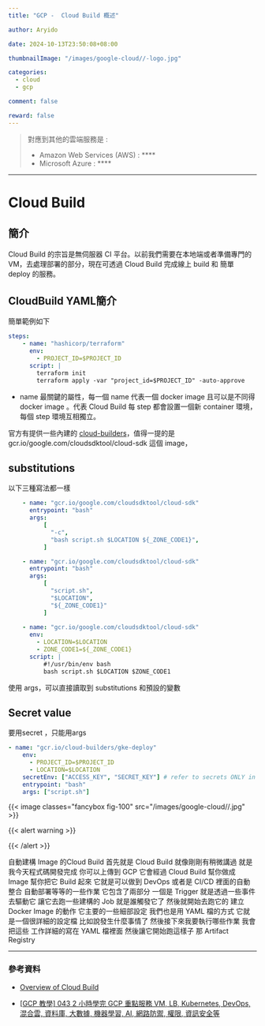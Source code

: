 ```yaml
---
title: "GCP -  Cloud Build 概述"

author: Aryido

date: 2024-10-13T23:50:08+08:00

thumbnailImage: "/images/google-cloud//-logo.jpg"

categories:
  - cloud
  - gcp

comment: false

reward: false
---
```


<!--BODY-->

> 對應到其他的雲端服務是 :
>
> - Amazon Web Services (AWS) : \*\*\*\*
> - Microsoft Azure : \*\*\*\*

<!--more-->

---


# Cloud Build

## 簡介
Cloud Build 的宗旨是無伺服器 CI 平台。以前我們需要在本地端或者準備專門的 VM，去處理部署的部分，現在可透過 Cloud Build 完成線上 build 和  簡單 deploy 的服務。

## CloudBuild YAML簡介
簡單範例如下
```yaml
steps:
    - name: "hashicorp/terraform"
      env:
        - PROJECT_ID=$PROJECT_ID
      script: |
        terraform init
        terraform apply -var "project_id=$PROJECT_ID" -auto-approve
```

- name 
最關鍵的屬性，每一個 name 代表一個 docker image 且可以是不同得 docker image 。代表 Cloud Build 每 step 都會設置一個新 container 環境，每個 step 環境互相獨立。

官方有提供一些內建的 [cloud-builders](https://github.com/GoogleCloudPlatform/cloud-builders)，值得一提的是 gcr.io/google.com/cloudsdktool/cloud-sdk 這個 image，


## substitutions

以下三種寫法都一樣
```yaml
    - name: "gcr.io/google.com/cloudsdktool/cloud-sdk"
      entrypoint: "bash"
      args:
          [
            "-c",
            "bash script.sh $LOCATION ${_ZONE_CODE1}",
          ]

    - name: "gcr.io/google.com/cloudsdktool/cloud-sdk"
      entrypoint: "bash"
      args:
          [
            "script.sh",
            "$LOCATION", 
            "${_ZONE_CODE1}"
          ]
          
    - name: "gcr.io/google.com/cloudsdktool/cloud-sdk"
      env:
        - LOCATION=$LOCATION
        - ZONE_CODE1=${_ZONE_CODE1}
      script: |
          #!/usr/bin/env bash
          bash script.sh $LOCATION $ZONE_CODE1

```
使用 args，可以直接讀取到 substitutions 和預設的變數

## Secret value
要用secret ，只能用args
```yaml
- name: "gcr.io/cloud-builders/gke-deploy"
    env:
      - PROJECT_ID=$PROJECT_ID
      - LOCATION=$LOCATION
    secretEnv: ["ACCESS_KEY", "SECRET_KEY"] # refer to secrets ONLY in the args field of a build step.
    entrypoint: "bash"
    args: ["script.sh"]
```

{{< image classes="fancybox fig-100" src="/images/google-cloud//.jpg" >}}

{{< alert warning >}}

{{< /alert >}}

自動建構 Image 的Cloud Build
首先就是 Cloud Build 就像剛剛有稍微講過 就是我今天程式碼開發完成
你可以上傳到 GCP 它會經過 Cloud Build 幫你做成 Image
幫你把它 Build 起來 它就是可以做到 DevOps 或者是 CI/CD 裡面的自動整合
自動部署等等的一些作業 它包含了兩部分 一個是 Trigger
就是透過一些事件去驅動它 讓它去跑一些建構的 Job
就是誰觸發它了 然後就開始去跑它的 建立 Docker Image 的動作
它主要的一些細部設定 我們也是用 YAML 檔的方式 它就是一個很詳細的設定檔
比如說發生什麼事情了 然後接下來我要執行哪些作業 我會把這些
工作詳細的寫在 YAML 檔裡面 然後讓它開始跑這樣子 那 Artifact Registry


---

### 參考資料

- [Overview of Cloud Build](https://cloud.google.com/build/docs/overview)

- [[GCP 教學] 043 2 小時學完 GCP 重點服務 VM, LB, Kubernetes, DevOps, 混合雲, 資料庫, 大數據, 機器學習, AI, 網路防禦, 權限, 資訊安全等](https://www.youtube.com/watch?v=hQE14DX4LHQ&t=134s)
